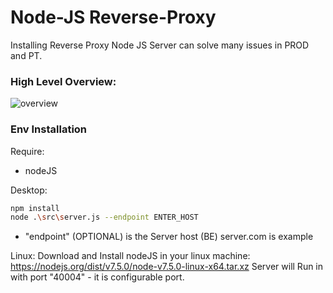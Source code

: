 # Node-JS Reverse-Proxy
Installing Reverse Proxy Node JS Server can solve many issues in PROD and PT. 

### High Level Overview:
![overview](https://i.im.ge/2022/09/26/16ycPa.reverse-proxy.jpg)

### Env Installation
Require: 
- nodeJS


Desktop: 
```sh
npm install
node .\src\server.js --endpoint ENTER_HOST
```
- "endpoint" (OPTIONAL) is the Server host (BE) server.com is example

Linux: 
Download and Install nodeJS in your linux machine: https://nodejs.org/dist/v7.5.0/node-v7.5.0-linux-x64.tar.xz
Server will Run in with port "40004" - it is configurable port.